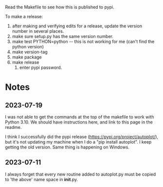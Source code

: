 Read the Makefile to see how this is published to pypi.

To make a release:
1. after making and verifying edits for a release, update the version number in several places.
2. make sure setup.py has the same version number.
3. make test PYTHON=python  -- this is not working for me (can't find the python version)
4. make version-tag
5. make package
6. make release
   1. enter pypi password.

# Notes
## 2023-07-19
I was not able to get the commands at the top of the makefile to work with Python 3.10.  We should have instructions here, and link to this page in the readme.

I think I successfully did the pypi release (https://pypi.org/project/autoplot/), but it's not updating my machine when I do a 
"pip install autoplot".  I keep getting the old version.  Same thing is happening on Windows.

## 2023-07-11
I always forget that every new routine added to autoplot.py must be copied to 'the above' name space in __init__.py.
